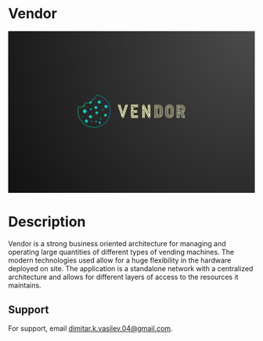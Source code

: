 
# Vendor


![Logo](https://raw.githubusercontent.com/BatMitio/Vendor/main/resources/Vendor_logo.PNG)


# Description

Vendor is a strong business oriented architecture
for managing and operating large quantities of 
different types of vending machines. The modern 
technologies used allow for a huge flexibility in 
the hardware deployed on site. The 
application is a standalone network with a centralized 
architecture and allows for different layers of access
to the resources it maintains.
## Support

For support, 
email dimitar.k.vasilev.04@gmail.com.

